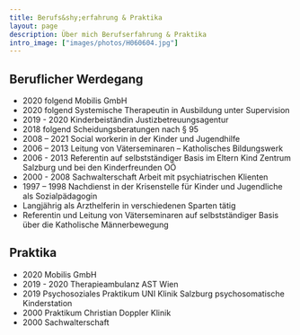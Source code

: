 ```yaml
---
title: Berufs&shy;erfahrung & Praktika
layout: page
description: Über mich Berufserfahrung & Praktika
intro_image: ["images/photos/H060604.jpg"]
---
```


## Beruflicher Werdegang
* 2020 folgend Mobilis GmbH
* 2020 folgend Systemische Therapeutin in Ausbildung unter Supervision
* 2019 - 2020  Kinderbeiständin Justizbetreuungsagentur
* 2018 folgend  Scheidungsberatungen nach § 95
* 2008 – 2021 Social workerin in der Kinder und Jugendhilfe
* 2006 – 2013 Leitung von Väterseminaren – Katholisches  Bildungswerk
* 2006 - 2013 Referentin auf selbstständiger Basis im Eltern Kind Zentrum Salzburg und bei den Kinderfreunden OÖ
* 2000 - 2008 Sachwalterschaft  Arbeit mit psychiatrischen Klienten
* 1997 – 1998 Nachdienst in der Krisenstelle für Kinder und Jugendliche als Sozialpädagogin
* Langjährig als Arzthelferin in verschiedenen Sparten tätig
* Referentin und Leitung von Väterseminaren auf selbstständiger Basis über die Katholische Männerbewegung

## Praktika
* 2020 Mobilis GmbH
* 2019 - 2020 Therapieambulanz AST Wien
* 2019 Psychosoziales Praktikum UNI Klinik Salzburg psychosomatische Kinderstation
* 2000 Praktikum Christian Doppler Klinik
* 2000 Sachwalterschaft